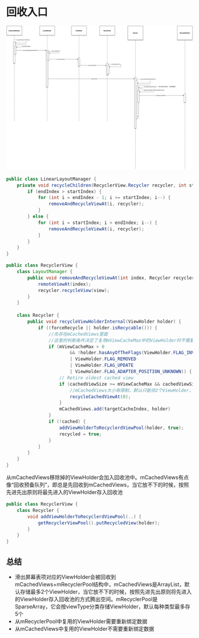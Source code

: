 # 回收入口

![回收入口](/img/回收入口.png)

```java
public class LinearLayoutManager {
    private void recycleChildren(RecyclerView.Recycler recycler, int startIndex, int endIndex) {
        if (endIndex > startIndex) {
            for (int i = endIndex - 1; i >= startIndex; i--) {
                removeAndRecycleViewAt(i, recycler);
            }
        } else {
            for (int i = startIndex; i > endIndex; i--) {
                removeAndRecycleViewAt(i, recycler);
            }
        }
    }
}
```

```java
public class RecyclerView {
    class LayoutManager {
        public void removeAndRecycleViewAt(int index, Recycler recycler) {
            remoteViewAt(index);
            recycler.recycleView(view);
        }
    }

    class Recycler {
        public void recycleViewHolderInternal(ViewHolder holder) {
            if ((forceRecycle || holder.isRecycable())) {
                //先存在mCachedViews里面
                //这里的判断条件决定了复用mViewCacheMax中的ViewHolder时不需要重新绑定数据
                if (mViewCacheMax > 0
                        && !holder.hasAnyOfTheFlags(ViewHolder.FLAG_INVALID
                        | ViewHolder.FLAG_REMOVED
                        | ViewHolder.FLAG_UPDATE
                        | ViewHolder.FLAG_ADAPTER_POSITION_UNKNOWN)) {
                    // Retire oldest cached view
                    if (cachedViewSize >= mViewCacheMax && cachedViewSize > 0) {
                        //mCachedViews大小有限制，默认只能存2个ViewHolder，当第三个ViewHolder存入会将第一个移除掉
                        recycleCachedViewAt(0);
                    }
                    mCachedViews.add(targetCacheIndex, holder)
                }
                if (!cached) {
                    addViewHolderToRecyclerdViewPool(holder, true);
                    recycled = true;
                }
            }
        }
    }
}
```

从mCachedViews移除掉的ViewHolder会加入回收池中。mCachedViews有点像“回收预备队列”，即总是先回收到mCachedViews，当它放不下的时候，按照先进先出原则将最先进入的ViewHolder存入回收池

```java
public class RecyclerView {
    class Recycler {
        void addViewHolderToRecyclerdViewPool(..) {
            getRecyclerViewPool().putRecycledView(holder);
        }
    }
}
```

## 总结

- 滑出屏幕表项对应的ViewHolder会被回收到mCachedViews+mRecyclerPool结构中，mCachedViews是ArrayList，默认存储最多2个ViewHolder，当它放不下的时候，按照先进先出原则将先进入的ViewHolder存入回收池的方式腾出空间。mRecyclerPool是SparseArray，它会按viewType分类存储ViewHolder，默认每种类型最多存5个
- 从mRecyclerPool中复用的ViewHolder需要重新绑定数据
- 从mCachedViews中复用的ViewHolder不需要重新绑定数据